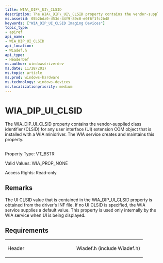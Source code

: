 ```yaml
---
title: WIA\_DIP\_UI\_CLSID
description: The WIA\_DIP\_UI\_CLSID property contains the vendor-supplied class identifier (CLSID) for any user interface (UI) extension COM object that is installed with a WIA minidriver. The WIA service creates and maintains this property.
ms.assetid: 05b2bda0-d53d-44f9-89c0-e0f6f1fc2b48
keywords: ["WIA_DIP_UI_CLSID Imaging Devices"]
topic_type:
- apiref
api_name:
- WIA_DIP_UI_CLSID
api_location:
- Wiadef.h
api_type:
- HeaderDef
ms.author: windowsdriverdev
ms.date: 11/28/2017
ms.topic: article
ms.prod: windows-hardware
ms.technology: windows-devices
ms.localizationpriority: medium
---
```


# WIA\_DIP\_UI\_CLSID


The WIA\_DIP\_UI\_CLSID property contains the vendor-supplied class identifier (CLSID) for any user interface (UI) extension COM object that is installed with a WIA minidriver. The WIA service creates and maintains this property.

## <span id="ddk_wia_dip_ui_clsid_si"></span><span id="DDK_WIA_DIP_UI_CLSID_SI"></span>


Property Type: VT\_BSTR

Valid Values: WIA\_PROP\_NONE

Access Rights: Read-only

Remarks
-------

The UI CLSID value that is contained in the WIA\_DIP\_UI\_CLSID property is obtained from the driver's INF file. If no UI CLSID is specified, the WIA service supplies a default value. This property is used only internally by the WIA service when UI is being displayed.

Requirements
------------

<table>
<colgroup>
<col width="50%" />
<col width="50%" />
</colgroup>
<tbody>
<tr class="odd">
<td><p>Header</p></td>
<td>Wiadef.h (include Wiadef.h)</td>
</tr>
</tbody>
</table>

 

 





